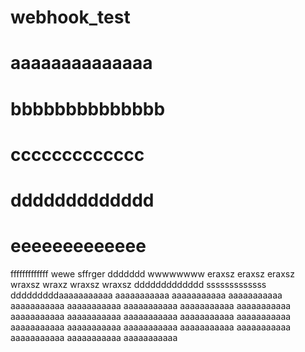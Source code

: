 webhook_test
============
aaaaaaaaaaaaaa
===============
bbbbbbbbbbbbbb
==============
ccccccccccccc
==============
ddddddddddddd
==============
eeeeeeeeeeeee
==============
fffffffffffff
wewe
sffrger
ddddddd
wwwwwwww
eraxsz
eraxsz
eraxsz
wraxsz
wraxz
wraxsz
wraxsz
ddddddddddddd
sssssssssssss
dddddddddaaaaaaaaaaa
aaaaaaaaaaa
aaaaaaaaaaa
aaaaaaaaaaa
aaaaaaaaaaa
aaaaaaaaaaa
aaaaaaaaaaa
aaaaaaaaaaa
aaaaaaaaaaa
aaaaaaaaaaa
aaaaaaaaaaa
aaaaaaaaaaa
aaaaaaaaaaa
aaaaaaaaaaa
aaaaaaaaaaa
aaaaaaaaaaa
aaaaaaaaaaa
aaaaaaaaaaa
aaaaaaaaaaa
aaaaaaaaaaa
aaaaaaaaaaa
aaaaaaaaaaa
